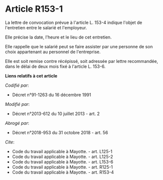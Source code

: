 # Article R153-1

La lettre de convocation prévue à l'article L. 153-4 indique l'objet de l'entretien entre le salarié et l'employeur. 

Elle précise la date, l'heure et le lieu de cet entretien. 

Elle rappelle que le salarié peut se faire assister par une personne de son choix appartenant au personnel de l'entreprise. 

Elle est soit remise contre récépissé, soit adressée par lettre recommandée, dans le délai de deux mois fixé à l'article L.
153-6.

**Liens relatifs à cet article**

_Codifié par_:

  - Décret n°91-1263 du 16 décembre 1991

_Modifié par_:

  - Décret n°2013-612 du 10 juillet 2013 - art. 2

_Abrogé par_:

  - Décret n°2018-953 du 31 octobre 2018 - art. 56

_Cite_:

  - Code du travail applicable à Mayotte. - art. L125-1
  - Code du travail applicable à Mayotte. - art. L125-2
  - Code du travail applicable à Mayotte. - art. L153-6
  - Code du travail applicable à Mayotte. - art. R125-1
  - Code du travail applicable à Mayotte. - art. R153-4
